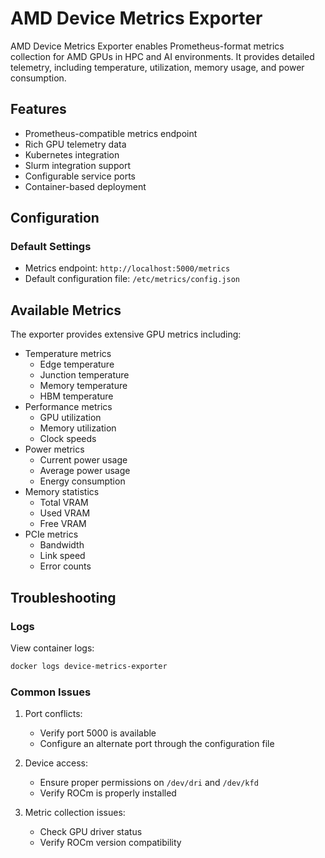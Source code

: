 # AMD Device Metrics Exporter

AMD Device Metrics Exporter enables Prometheus-format metrics collection for AMD GPUs in HPC and AI environments. It provides detailed telemetry, including temperature, utilization, memory usage, and power consumption.

## Features

- Prometheus-compatible metrics endpoint
- Rich GPU telemetry data
- Kubernetes integration
- Slurm integration support
- Configurable service ports
- Container-based deployment



## Configuration

### Default Settings

- Metrics endpoint: `http://localhost:5000/metrics`
- Default configuration file: `/etc/metrics/config.json`


## Available Metrics

The exporter provides extensive GPU metrics including:

- Temperature metrics
  - Edge temperature
  - Junction temperature
  - Memory temperature
  - HBM temperature
- Performance metrics
  - GPU utilization
  - Memory utilization
  - Clock speeds
- Power metrics
  - Current power usage
  - Average power usage
  - Energy consumption
- Memory statistics
  - Total VRAM
  - Used VRAM
  - Free VRAM
- PCIe metrics
  - Bandwidth
  - Link speed
  - Error counts

## Troubleshooting

### Logs

View container logs:

```bash
docker logs device-metrics-exporter
```

### Common Issues

1. Port conflicts:
   - Verify port 5000 is available
   - Configure an alternate port through the configuration file

2. Device access:
   - Ensure proper permissions on `/dev/dri` and `/dev/kfd`
   - Verify ROCm is properly installed

3. Metric collection issues:
   - Check GPU driver status
   - Verify ROCm version compatibility
